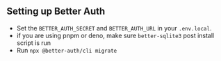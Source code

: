 ## Setting up Better Auth

- Set the `BETTER_AUTH_SECRET` and `BETTER_AUTH_URL` in your `.env.local`.
- if you are using pnpm or deno, make sure `better-sqlite3` post install script is run
- Run `npx @better-auth/cli migrate`
